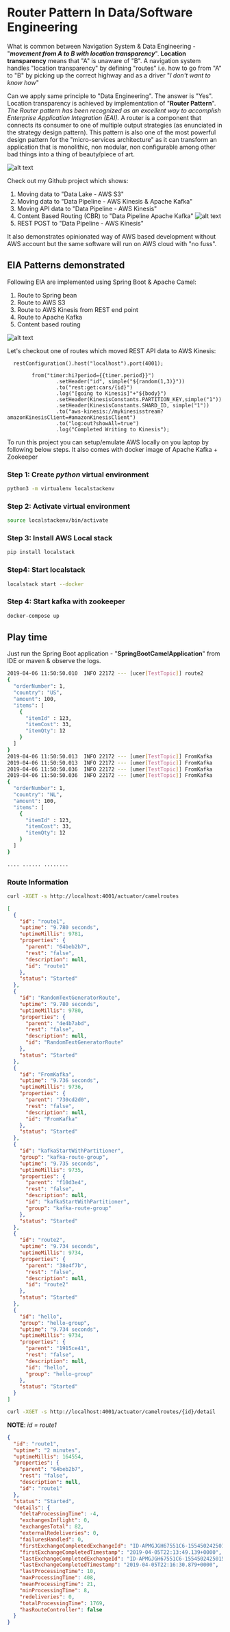 # Router Pattern In Data/Software Engineering

What is common between Navigation System & Data Engineering - "_**movement from A to B with location transparency**_". **Location transparency** means that "A" is unaware of "B". A navigation system handles "location transparency" by defining "routes" i.e. how to go from "A" to "B" by picking up the correct highway and as a driver "_I don't want to know how_"

Can we apply same principle to "Data Engineering". The answer is  "Yes". Location transparency is achieved by implementation of "**Router Pattern**". _The Router pattern has been recognized as an excellent way to accomplish Enterprise Application Integration (EAI)._ A router is a component  that connects its consumer  to one of multiple output strategies (as enunciated in the strategy design pattern). This pattern is also one of the most powerful design pattern for the "micro-services architecture" as it can transform an application that is monolithic, non modular, non configurable among other bad things into a thing of beauty/piece of art. 

![alt text](./navigation.png)

Check out my Github project which shows:
1. Moving data to "Data Lake - AWS S3"
2. Moving data to "Data Pipeline - AWS Kinesis & Apache Kafka"
3. Moving API data to "Data Pipeline - AWS Kinesis" 
4. Content Based Routing (CBR) to "Data Pipeline Apache Kafka"
![alt text](./cbrbasedrouting.png)
5. REST POST to "Data Pipeline - AWS Kinesis"

It also demonstrates opinionated way of AWS based development without AWS account  but the same software will run on AWS cloud with "no fuss".

## EIA Patterns demonstrated

Following EIA are implemented using Spring Boot & Apache Camel:
1. Route to Spring bean
2. Route to AWS S3
3. Route to AWS Kinesis from REST end point
4. Route to Apache Kafka
5. Content based routing

![alt text](./routes.png)

Let's checkout one of routes which moved REST API data to AWS Kinesis:
```java_holder_method_tree
  restConfiguration().host("localhost").port(4001);

        from("timer:hi?period={{timer.period}}")
                .setHeader("id", simple("${random(1,3)}"))
                .to("rest:get:cars/{id}")
                .log("[going to Kinesis]"+"${body}")
                .setHeader(KinesisConstants.PARTITION_KEY,simple("1"))
                .setHeader(KinesisConstants.SHARD_ID, simple("1"))
                .to("aws-kinesis://mykinesisstream?amazonKinesisClient=#amazonKinesisClient")
                .to("log:out?showAll=true")
                .log("Completed Writing to Kinesis");
```
To run this project you can setup/emulate AWS locally on you laptop by following below steps. It also comes with docker image of Apache Kafka + Zookeeper

### Step 1: Create *python* virtual environment
```bash
python3 -m virtualenv localstackenv
```

### Step 2: Activate virtual environment
```bash
source localstackenv/bin/activate   
```

### Step 3: Install AWS Local stack
```bash
pip install localstack    
```
### Step4: Start localstack

```bash
localstack start --docker
```

### Step 4: Start kafka with zookeeper
```bash
docker-compose up
```


## Play time
Just run the Spring Boot application - "**SpringBootCamelApplication**" from IDE or maven & observe the logs.
```bash
2019-04-06 11:50:50.010  INFO 22172 --- [ucer[TestTopic]] route2                                   : 
{
  "orderNumber": 1,
  "country": "US",
  "amount": 100,
  "items": [
    {
      "itemId" : 123,
      "itemCost": 33,
      "itemQty": 12
    }
  ]
}
2019-04-06 11:50:50.013  INFO 22172 --- [umer[TestTopic]] FromKafka                                : consumed message from Kafka
2019-04-06 11:50:50.013  INFO 22172 --- [umer[TestTopic]] FromKafka                                : Hello from Gonnect
2019-04-06 11:50:50.036  INFO 22172 --- [umer[TestTopic]] FromKafka                                : consumed message from Kafka
2019-04-06 11:50:50.036  INFO 22172 --- [umer[TestTopic]] FromKafka                                : 
{
  "orderNumber": 1,
  "country": "NL",
  "amount": 100,
  "items": [
    {
      "itemId" : 123,
      "itemCost": 33,
      "itemQty": 12
    }
  ]
}

.... ...... ........

```

### Route Information

```bash
curl -XGET -s http://localhost:4001/actuator/camelroutes
```
```json
[
  {
    "id": "route1",
    "uptime": "9.780 seconds",
    "uptimeMillis": 9781,
    "properties": {
      "parent": "64beb2b7",
      "rest": "false",
      "description": null,
      "id": "route1"
    },
    "status": "Started"
  },
  {
    "id": "RandomTextGeneratorRoute",
    "uptime": "9.780 seconds",
    "uptimeMillis": 9780,
    "properties": {
      "parent": "4e4b7abd",
      "rest": "false",
      "description": null,
      "id": "RandomTextGeneratorRoute"
    },
    "status": "Started"
  },
  {
    "id": "FromKafka",
    "uptime": "9.736 seconds",
    "uptimeMillis": 9736,
    "properties": {
      "parent": "730cd2d0",
      "rest": "false",
      "description": null,
      "id": "FromKafka"
    },
    "status": "Started"
  },
  {
    "id": "kafkaStartWithPartitioner",
    "group": "kafka-route-group",
    "uptime": "9.735 seconds",
    "uptimeMillis": 9735,
    "properties": {
      "parent": "f10d3e4",
      "rest": "false",
      "description": null,
      "id": "kafkaStartWithPartitioner",
      "group": "kafka-route-group"
    },
    "status": "Started"
  },
  {
    "id": "route2",
    "uptime": "9.734 seconds",
    "uptimeMillis": 9734,
    "properties": {
      "parent": "38e4f7b",
      "rest": "false",
      "description": null,
      "id": "route2"
    },
    "status": "Started"
  },
  {
    "id": "hello",
    "group": "hello-group",
    "uptime": "9.734 seconds",
    "uptimeMillis": 9734,
    "properties": {
      "parent": "1915ce41",
      "rest": "false",
      "description": null,
      "id": "hello",
      "group": "hello-group"
    },
    "status": "Started"
  }
]
```

```bash
curl -XGET -s http://localhost:4001/actuator/camelroutes/{id}/detail
```
**NOTE**:  _id = route1_ 
```json
{
  "id": "route1",
  "uptime": "2 minutes",
  "uptimeMillis": 164554,
  "properties": {
    "parent": "64beb2b7",
    "rest": "false",
    "description": null,
    "id": "route1"
  },
  "status": "Started",
  "details": {
    "deltaProcessingTime": -4,
    "exchangesInflight": 0,
    "exchangesTotal": 82,
    "externalRedeliveries": 0,
    "failuresHandled": 0,
    "firstExchangeCompletedExchangeId": "ID-APMGJGH67551C6-1554502425015-0-3",
    "firstExchangeCompletedTimestamp": "2019-04-05T22:13:49.139+0000",
    "lastExchangeCompletedExchangeId": "ID-APMGJGH67551C6-1554502425015-0-590",
    "lastExchangeCompletedTimestamp": "2019-04-05T22:16:30.879+0000",
    "lastProcessingTime": 10,
    "maxProcessingTime": 408,
    "meanProcessingTime": 21,
    "minProcessingTime": 8,
    "redeliveries": 0,
    "totalProcessingTime": 1769,
    "hasRouteController": false
  }
}
```